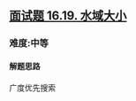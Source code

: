<h2><a href="https://leetcode.cn/problems/pond-sizes-lcci/">面试题 16.19. 水域大小</a></h2>
<h3>难度:中等</h3>
<h4>解题思路</h4>
<p>广度优先搜索</p>
